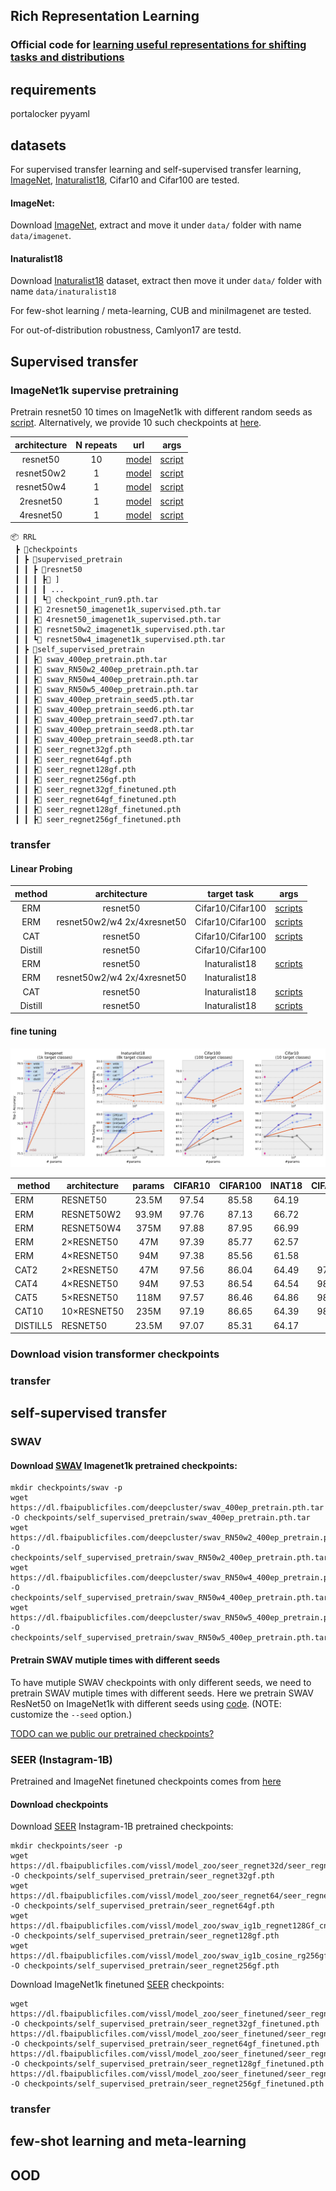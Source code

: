 ## Rich Representation Learning
### Official code for [learning useful representations for shifting tasks and distributions](https://arxiv.org/abs/2212.07346)


## requirements
portalocker
pyyaml


## datasets
For supervised transfer learning and self-supervised transfer learning, [ImageNet](https://www.image-net.org/download.php), [Inaturalist18](https://ml-inat-competition-datasets.s3.amazonaws.com/2018/train_val2018.tar.gz), Cifar10 and Cifar100 are tested. 

#### ImageNet:
Download [ImageNet](https://www.image-net.org/download.php), extract and move it under `data/` folder with name `data/imagenet`.

#### Inaturalist18
Download [Inaturalist18](https://ml-inat-competition-datasets.s3.amazonaws.com/2018/train_val2018.tar.gz) dataset, extract then move it under `data/` folder with name `data/inaturalist18`

For few-shot learning / meta-learning, CUB and miniImagenet are tested. 

For out-of-distribution robustness, Camlyon17 are testd. 


## Supervised transfer
### ImageNet1k supervise pretraining
Pretrain resnet50 10 times on ImageNet1k with different random seeds as [script](scripts/supervised_transfer/supervised_pretrain/resnet50.sh). Alternatively, we provide 10 such checkpoints at [here](https://drive.google.com/file/d/1puDJCfUdexV7jc2QDtzT3GIV6bK_a5DS/view?usp=sharing).

| architecture| N repeats | url    | args |
| :---:       |    :----: | :---:  | :---:|
| resnet50    | 10      | [model](https://drive.google.com/file/d/1puDJCfUdexV7jc2QDtzT3GIV6bK_a5DS/view?usp=sharing)  | [script](scripts/supervised_transfer/supervised_pretrain/resnet50.sh)|
| resnet50w2  | 1       | [model](https://drive.google.com/file/d/1yxpGox1on8EG-bgh5m96P-HmFdF1FqKV/view?usp=sharing)  | [script](scripts/supervised_transfer/supervised_pretrain/resnet50_wide.sh)|
| resnet50w4  | 1       | [model](https://drive.google.com/file/d/1BMCdWbRp4nUxRQwKux-_BEQS_5TKC2h6/view?usp=sharing)  | [script](scripts/supervised_transfer/supervised_pretrain/resnet50_wide.sh)|	
| 2resnet50   | 1       | [model](https://drive.google.com/file/d/1vC5es1ysSSZOEhkKQWBafjRyLR_oFPgl/view?usp=sharing)  | [script](scripts/supervised_transfer/supervised_pretrain/resnet50_wide.sh)|
| 4resnet50   | 1       | [model](https://drive.google.com/file/d/1J3adr3hepZZXyLcncduBi3v6PZLPAEW5/view?usp=sharing)  | [script](scripts/supervised_transfer/supervised_pretrain/resnet50_wide.sh)|

```
📦 RRL
 ┣ 📂checkpoints
 ┃ ┣ 📂supervised_pretrain
 ┃ ┃ ┣ 📂resnet50
 ┃ ┃ ┃ ┣📜 ]
 ┃ ┃ ┃ ┃ ...			
 ┃ ┃ ┃ ┗📜 checkpoint_run9.pth.tar 
 ┃ ┃ ┣📜 2resnet50_imagenet1k_supervised.pth.tar
 ┃ ┃ ┣📜 4resnet50_imagenet1k_supervised.pth.tar
 ┃ ┃ ┣📜 resnet50w2_imagenet1k_supervised.pth.tar
 ┃ ┃ ┗📜 resnet50w4_imagenet1k_supervised.pth.tar
 ┃ ┣ 📂self_supervised_pretrain
 ┃ ┃ ┣📜 swav_400ep_pretrain.pth.tar
 ┃ ┃ ┣📜 swav_RN50w2_400ep_pretrain.pth.tar
 ┃ ┃ ┣📜 swav_RN50w4_400ep_pretrain.pth.tar
 ┃ ┃ ┣📜 swav_RN50w5_400ep_pretrain.pth.tar
 ┃ ┃ ┣📜 swav_400ep_pretrain_seed5.pth.tar
 ┃ ┃ ┣📜 swav_400ep_pretrain_seed6.pth.tar
 ┃ ┃ ┣📜 swav_400ep_pretrain_seed7.pth.tar
 ┃ ┃ ┣📜 swav_400ep_pretrain_seed8.pth.tar
 ┃ ┃ ┣📜 swav_400ep_pretrain_seed8.pth.tar
 ┃ ┃ ┣📜 seer_regnet32gf.pth
 ┃ ┃ ┣📜 seer_regnet64gf.pth
 ┃ ┃ ┣📜 seer_regnet128gf.pth
 ┃ ┃ ┣📜 seer_regnet256gf.pth
 ┃ ┃ ┣📜 seer_regnet32gf_finetuned.pth
 ┃ ┃ ┣📜 seer_regnet64gf_finetuned.pth
 ┃ ┃ ┣📜 seer_regnet128gf_finetuned.pth
 ┃ ┃ ┣📜 seer_regnet256gf_finetuned.pth
```
### transfer
#### Linear Probing

|method|architecture| target task |args|
|:---:|:---:       |:---:        |:---:       |
|ERM|  resnet50  | Cifar10/Cifar100|[scripts](scripts/supervised_transfer/imagenet/to_cifar/linear_probing/cifar_bn.sh)|
|ERM|  resnet50w2/w4 2x/4xresnet50 | Cifar10/Cifar100|[scripts](scripts/supervised_transfer/imagenet/to_cifar/linear_probing/cifar_bn_wide.sh)|
|CAT| resnet50 | Cifar10/Cifar100|[scripts](scripts/supervised_transfer/imagenet/to_cifar/linear_probing/cat_cifar_bn.sh)|
|Distill| resnet50| Cifar10/Cifar100| |
|ERM|  resnet50  | Inaturalist18|[scripts](scripts/supervised_transfer/imagenet/to_inat18/linear_probing/inat.sh)|
|ERM|  resnet50w2/w4 2x/4xresnet50 | Inaturalist18||
|CAT| resnet50 | Inaturalist18|[scripts](scripts/supervised_transfer/imagenet/to_inat18/linear_probing/cat_inat.sh)|
|Distill| resnet50| Inaturalist18|[scripts](scripts/supervised_transfer/imagenet/to_inat18/linear_probing/inat_synt.sh) |


#### fine tuning




![Alt text](figures/imagenet_sl_tf_v4.png)


|method  |   architecture  |   params  |   CIFAR10  |   CIFAR100  |   INAT18  |   CIFAR10  |   CIFAR100  |   INAT18|
|--------|--------|:--------:|:--------:|:--------:|:--------:|:--------:|:--------:|:--------:|
|ERM  |   RESNET50  |   23.5M  |   97.54  |   85.58  |   64.19  |   -  |   -  |   -|
|ERM  |   RESNET50W2  |   93.9M  |   97.76  |   87.13  |   66.72  |   -  |   -  |   -|
|ERM  |   RESNET50W4  |   375M  |   97.88  |   87.95  |   66.99  |   -  |   -  |   -|
|ERM  |   2×RESNET50  |   47M  |   97.39  |   85.77  |   62.57  |   -  |   -  |   -|
|ERM  |   4×RESNET50  |   94M  |   97.38  |   85.56  |   61.58  |   -  |   -  |   -|
|CAT2  |   2×RESNET50  |   47M  |   97.56  |   86.04  |   64.49  |   97.87  |   87.07  |   66.96|
|CAT4  |   4×RESNET50  |   94M  |   97.53  |   86.54  |   64.54  |   98.14  |   88.00  |   68.42|
|CAT5  |   5×RESNET50  |   118M  |   97.57  |   86.46  |   64.86  |   98.19  |   88.11  |   68.48|
|CAT10  |   10×RESNET50  |   235M  |   97.19  |   86.65  |   64.39  |   98.17  |   88.50  |   69.07|
|DISTILL5  |   RESNET50  |   23.5M  |   97.07  |   85.31  |   64.17  |   -  |   -  |   -|

### Download vision transformer checkpoints
### transfer 


## self-supervised transfer

### SWAV
#### Download [SWAV](https://github.com/facebookresearch/swav) Imagenet1k pretrained checkpoints:
```
mkdir checkpoints/swav -p
wget https://dl.fbaipublicfiles.com/deepcluster/swav_400ep_pretrain.pth.tar -O checkpoints/self_supervised_pretrain/swav_400ep_pretrain.pth.tar
wget https://dl.fbaipublicfiles.com/deepcluster/swav_RN50w2_400ep_pretrain.pth.tar -O  checkpoints/self_supervised_pretrain/swav_RN50w2_400ep_pretrain.pth.tar
wget https://dl.fbaipublicfiles.com/deepcluster/swav_RN50w4_400ep_pretrain.pth.tar -O  checkpoints/self_supervised_pretrain/swav_RN50w4_400ep_pretrain.pth.tar
wget https://dl.fbaipublicfiles.com/deepcluster/swav_RN50w5_400ep_pretrain.pth.tar -O  checkpoints/self_supervised_pretrain/swav_RN50w5_400ep_pretrain.pth.tar
```

#### Pretrain SWAV mutiple times with different seeds
To have mutiple SWAV checkpoints with only different seeds, we need to pretrain SWAV mutiple times with different seeds.
Here we pretrain SWAV ResNet50 on ImageNet1k with different seeds using [code](https://github.com/facebookresearch/swav/blob/main/scripts/swav_400ep_pretrain.sh). (NOTE: customize the ```--seed``` option.)

[TODO can we public our pretrained checkpoints?](https://drive.google.com/file/d/1D2DCInQKpqgqQC3dxtf5eOLD-dSrm2yN/view?usp=sharing)


### SEER (Instagram-1B)
Pretrained and ImageNet finetuned checkpoints comes from [here](https://github.com/facebookresearch/vissl/tree/main/projects/SEER)
#### Download checkpoints

Download [SEER](https://github.com/facebookresearch/vissl/tree/main/projects/SEER) Instagram-1B pretrained checkpoints:
```
mkdir checkpoints/seer -p
wget https://dl.fbaipublicfiles.com/vissl/model_zoo/seer_regnet32d/seer_regnet32gf_model_iteration244000.torch -O checkpoints/self_supervised_pretrain/seer_regnet32gf.pth
wget https://dl.fbaipublicfiles.com/vissl/model_zoo/seer_regnet64/seer_regnet64gf_model_final_checkpoint_phase0.torch -O checkpoints/self_supervised_pretrain/seer_regnet64gf.pth
wget https://dl.fbaipublicfiles.com/vissl/model_zoo/swav_ig1b_regnet128Gf_cnstant_bs32_node16_sinkhorn10_proto16k_syncBN64_warmup8k/model_final_checkpoint_phase0.torch -O checkpoints/self_supervised_pretrain/seer_regnet128gf.pth
wget https://dl.fbaipublicfiles.com/vissl/model_zoo/swav_ig1b_cosine_rg256gf_noBNhead_wd1e5_fairstore_bs16_node64_sinkhorn10_proto16k_apex_syncBN64_warmup8k/model_final_checkpoint_phase0.torch -O checkpoints/self_supervised_pretrain/seer_regnet256gf.pth
```


Download ImageNet1k finetuned [SEER](https://github.com/facebookresearch/vissl/tree/main/projects/SEER) checkpoints:
```
wget https://dl.fbaipublicfiles.com/vissl/model_zoo/seer_finetuned/seer_regnet32_finetuned_in1k_model_final_checkpoint_phase78.torch -O checkpoints/self_supervised_pretrain/seer_regnet32gf_finetuned.pth
https://dl.fbaipublicfiles.com/vissl/model_zoo/seer_finetuned/seer_regnet64_finetuned_in1k_model_final_checkpoint_phase78.torch -O checkpoints/self_supervised_pretrain/seer_regnet64gf_finetuned.pth
https://dl.fbaipublicfiles.com/vissl/model_zoo/seer_finetuned/seer_regnet128_finetuned_in1k_model_final_checkpoint_phase78.torch -O checkpoints/self_supervised_pretrain/seer_regnet128gf_finetuned.pth
https://dl.fbaipublicfiles.com/vissl/model_zoo/seer_finetuned/seer_regnet256_finetuned_in1k_model_final_checkpoint_phase38.torch -O checkpoints/self_supervised_pretrain/seer_regnet256gf_finetuned.pth
```


### transfer


## few-shot learning and meta-learning

## OOD


